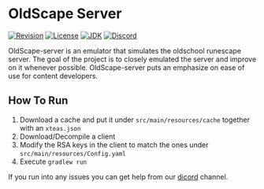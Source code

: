 # OldScape Server
[![Revision](https://img.shields.io/badge/revision-189-blueviolet)](https://oldschool.runescape.wiki/w/Update:Chambers_of_Xeric_Improvements)
[![License](https://img.shields.io/github/license/guthix/OldScape-Server)](https://github.com/guthix/OldScape-Server/blob/master/LICENSE)
[![JDK](https://img.shields.io/badge/JDK-11%2B-blue)](https://openjdk.java.net/projects/jdk/11/)
[![Discord](https://img.shields.io/discord/538667877180637184?color=%237289da&logo=discord)](https://discord.gg/AFyGxNp)


OldScape-server is an emulator that simulates the oldschool runescape server. The goal of the project is to closely 
emulated the server and improve on it whenever possible. OldScape-server puts an emphasize on ease of use for content
developers.

## How To Run
1. Download a cache and put it under `src/main/resources/cache` together with an `xteas.json`
2. Download/Decompile a client
3. Modify the RSA keys in the client to match the ones under `src/main/resources/Config.yaml`
4. Execute `gradlew run`

If you run into any issues you can get help from our [dicord](https://discord.gg/AFyGxNp) channel.